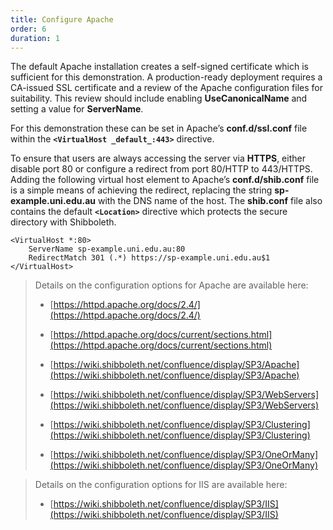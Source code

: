 ```yaml
---
title: Configure Apache
order: 6
duration: 1
---
```


The default Apache installation creates a self-signed certificate which is sufficient for this demonstration. A
production-ready deployment requires a CA-issued SSL certificate and a review of the Apache configuration files for
suitability. This review should include enabling **UseCanonicalName** and setting a value for **ServerName**.

For this demonstration these can be set in Apache’s **conf.d/ssl.conf** file within the **`<VirtualHost _default_:443>`**
directive.

To ensure that users are always accessing the server via **HTTPS**, either disable port 80 or configure a redirect from
port 80/HTTP to 443/HTTPS. Adding the following virtual host element to Apache’s **conf.d/shib.conf** file is a simple
means of achieving the redirect, replacing the string **sp-example.uni.edu.au** with the DNS name of the host. The
**shib.conf** file also contains the default **`<Location>`** directive which protects the secure directory with
Shibboleth.

    <VirtualHost *:80>
        ServerName sp-example.uni.edu.au:80
        RedirectMatch 301 (.*) https://sp-example.uni.edu.au$1
    </VirtualHost>

> Details on the configuration options for Apache are available here:
>
>  - [https://httpd.apache.org/docs/2.4/](https://httpd.apache.org/docs/2.4/)
>
>  - [https://httpd.apache.org/docs/current/sections.html](https://httpd.apache.org/docs/current/sections.html)
>
>  - [https://wiki.shibboleth.net/confluence/display/SP3/Apache](https://wiki.shibboleth.net/confluence/display/SP3/Apache)
>
>  - [https://wiki.shibboleth.net/confluence/display/SP3/WebServers](https://wiki.shibboleth.net/confluence/display/SP3/WebServers)
>
>  - [https://wiki.shibboleth.net/confluence/display/SP3/Clustering](https://wiki.shibboleth.net/confluence/display/SP3/Clustering)
>
>  - [https://wiki.shibboleth.net/confluence/display/SP3/OneOrMany](https://wiki.shibboleth.net/confluence/display/SP3/OneOrMany)


> Details on the configuration options for IIS are available here:
>
> - [https://wiki.shibboleth.net/confluence/display/SP3/IIS](https://wiki.shibboleth.net/confluence/display/SP3/IIS)